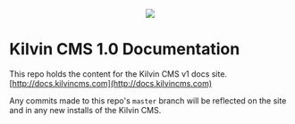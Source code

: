 
<p align="center"><img src="https://kilvincms.com/images/kilvin-icon-small.png"></p>

# Kilvin CMS 1.0 Documentation

This repo holds the content for the Kilvin CMS v1 docs site.
[http://docs.kilvincms.com](http://docs.kilvincms.com)

Any commits made to this repo's `master` branch will be reflected on the site and in any new installs of the Kilvin CMS.
